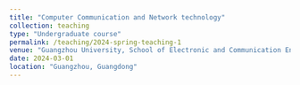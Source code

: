 ```yaml
---
title: "Computer Communication and Network technology"
collection: teaching
type: "Undergraduate course"
permalink: /teaching/2024-spring-teaching-1
venue: "Guangzhou University, School of Electronic and Communication Engineering"
date: 2024-03-01
location: "Guangzhou, Guangdong"
---
```

